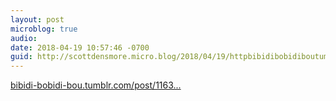 ```yaml
---
layout: post
microblog: true
audio: 
date: 2018-04-19 10:57:46 -0700
guid: http://scottdensmore.micro.blog/2018/04/19/httpbibidibobidiboutumblrcompost.html
---
```

[bibidi-bobidi-bou.tumblr.com/post/1163...](http://bibidi-bobidi-bou.tumblr.com/post/116385664652)
